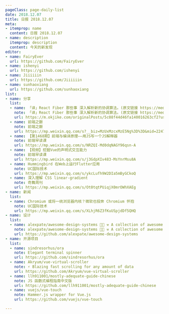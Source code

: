 ```yaml
---
pageClass: page-daily-list
date: 2018.12.07
title: 日报 2018.12.07
meta:
- itemprop: name
  content: 日报 2018.12.07
- name: description
  itemprop: description
  content: 今天的新发现
editor:
- name: FairyEver
  url: https://github.com/FairyEver
- name: ishenyi
  url: https://github.com/ishenyi
- name: Jiiiiiin
  url: https://github.com/Jiiiiiin
- name: sunhaoxiang
  url: https://github.com/sunhaoxiang
list:
- name: 分享
  list:
  - name: 「译」React Fiber 那些事 深入解析新的协调算法。(原文链接 https://medium.com/react-in-depth/inside-fiber-in-depth-overview-of-the-new-reconciliation-algorithm-in-react-e1c04700ef6e ) 本系列第一篇文章，这一系列的目的是向你描绘出 React 内部架构。本文提供一些与算法相关的重要概念和数据结构，并对其进行深入阐述。一旦我们有足够的背景，我们将探索用于遍历和处理 Fiber 树的算法和主要功能。 我将给你带来一些非常高阶的知识🧙。我鼓励你阅读来了解 Concurrent React 的内部工作的魔力。 需要消化的内容非常多，如果当下还不能很理解的话，不用感到压力。花些时间是值得的。 请注意，只是使用 React 的话，您不需要知道任何文中的内容。本文是关于 React 在内部是如何工作的。 - 即刻App
    note: 「译」React Fiber 那些事 深入解析新的协调算法。(原文链接 https://medium.com/react-in-depth/inside-fiber-in-depth-overview-of-the-new-reconciliation-algorithm-in-react-e1c04700ef6e ) 本系列第一篇文章，这一系列的目的是向你描绘出 React 内部架构。本文提供一些与算法相关的重要概念和数据结构，并对其进行深入阐述。一旦我们有足够的背景，我们将探索用于遍历和处理 Fiber 树的算法和主要功能。 我将给你带来一些非常高阶的知识🧙。我鼓励你阅读来了解 Concurrent React 的内部工作的魔力。 需要消化的内容非常多，如果当下还不能很理解的话，不用感到压力。花些时间是值得的。 请注意，只是使用 React 的话，您不需要知道任何文中的内容。本文是关于 React 在内部是如何工作的。 - 即刻App
    url: https://m.okjike.com/originalPosts/5c08f44d46fa140016263cf2?username=BBF01865-F880-4977-B754-2F66F8A97692&share_distinct_id=1674d685817638-02eea7f2e63ca-7a7f3365-304704-1674d68581879f&share_depth=1
  - name: 前端之巅
    note: 前端之巅
    url: https://mp.weixin.qq.com/s?__biz=MzUxMzcxMzE5Ng%3D%3D&mid=2247490053&idx=1&sn=375dccf208a507c5d24b3527a3167cf8#wechat_redirect
  - name: 【第1468期】前端与编译原理——用JS写一个JS解释器
    note: 前端早读课
    url: https://mp.weixin.qq.com/s/NRZQI-Md0dqNAGY96qsn-A
  - name: 【视频】挖掘Vue的声明式交互能力
    note: 前端早读课
    url: https://mp.weixin.qq.com/s/j3GdpXIv483-MsYnrMsu8A
  - name: Hummingbird 在Web上运行Flutter应用
    note: UC国际技术
    url: https://mp.weixin.qq.com/s/ykcLufh9W2DIa5mByGCkoQ
  - name: 深入理解 CSS linear-gradient
    note: 奇舞周刊
    url: https://mp.weixin.qq.com/s/Ot0tqtPUiqjX0mrOWhXAEg
- name: 新闻
  list:
  - name: Chromium 或将一统浏览器内核？微软也投奔 Chromium 怀抱
    note: UC国际技术
    url: https://mp.weixin.qq.com/s/XLhjR6Z3fKuUSpjdDf5QHQ
- name: 设计
  list:
  - name: alexpate/awesome-design-systems 💅🏻 ⚒ A collection of awesome design systems
    note: alexpate/awesome-design-systems 💅🏻 ⚒ A collection of awesome design systems
    url: https://github.com/alexpate/awesome-design-systems
- name: 开源项目
  list:
  - name: sindresorhus/ora
    note: Elegant terminal spinner
    url: https://github.com/sindresorhus/ora
  - name: Akryum/vue-virtual-scroller
    note: ⚡️ Blazing fast scrolling for any amount of data
    url: https://github.com/Akryum/vue-virtual-scroller
  - name: llh911001/mostly-adequate-guide-chinese
    note: JS 函数式编程指南中文版
    url: https://github.com/llh911001/mostly-adequate-guide-chinese
  - name: vuejs/vue-touch
    note: Hammer.js wrapper for Vue.js
    url: https://github.com/vuejs/vue-touch

---
```


<daily-list v-bind="$page.frontmatter"/>